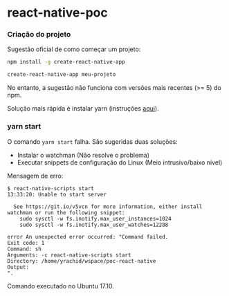 # react-native-poc

### Criação do projeto

Sugestão oficial de como começar um projeto:

```sh
npm install -g create-react-native-app

create-react-native-app meu-projeto
```

No entanto, a sugestão não funciona com versões mais recentes (>= 5) do npm.

Solução mais rápida é instalar yarn (instruções [aqui](https://yarnpkg.com/lang/en/docs/install/)).


### yarn start

O comando `yarn start` falha. São sugeridas duas soluções:

- Instalar o watchman (Não resolve o problema)
- Executar snippets de configuração do Linux (Meio intrusivo/baixo nível)

Mensagem de erro:

```
$ react-native-scripts start
13:33:20: Unable to start server

  See https://git.io/v5vcn for more information, either install watchman or run the following snippet:
    sudo sysctl -w fs.inotify.max_user_instances=1024
    sudo sysctl -w fs.inotify.max_user_watches=12288

error An unexpected error occurred: "Command failed.
Exit code: 1
Command: sh
Arguments: -c react-native-scripts start
Directory: /home/yrachid/wspace/poc-react-native
Output:
".
```

Comando executado no Ubuntu 17.10.

